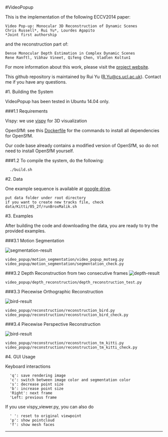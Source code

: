 #VideoPopup

This is the implementation of the following ECCV2014 paper:

    Video Pop-up: Monocular 3D Reconstruction of Dynamic Scenes
    Chris Russell*, Rui Yu*, Lourdes Agapito
    *Joint first authorship

and the reconstruction part of:

    Dense Monocular Depth Estimation in Complex Dynamic Scenes
    Rene Ranftl, Vibhav Vineet, Qifeng Chen, Vladlen Koltun1

For more information about this work, please visit the [project website](http://www0.cs.ucl.ac.uk/staff/R.Yu/video_popup/VideoPopup2.html).

This github repository is maintained by Rui Yu (R.Yu@cs.ucl.ac.uk).
Contact me if you have any questions.

#1. Building the System

VideoPopup has been tested in Ubuntu 14.04 only.

###1.1 Requirements

Vispy: we use [vispy](https://github.com/vispy/vispy) for 3D visualization

OpenSfM: see this [Dockerfile](https://github.com/paulinus/opensfm-docker-base/blob/master/Dockerfile) for the commands to install all dependencies for OpenSfM.

Our code base already contains a modified version of OpenSfM, so do not need to install OpenSfM yourself.

###1.2
  To compile the system, do the following:

```
  ./build.sh
```

#2. Data

One example sequence is available at [google drive](https://drive.google.com/open?id=0B8-9V4y1N7pxdzdCOXAweWk3OU0).

```
put data folder under root directory
if you want to create new tracks file, check data/Kitti/05_2f/runBroxMalik.sh
```

#3. Examples

After building the code and downloading the data, you are ready to try the provided examples.

###3.1 Motion Segmentation
<!-- ![bird-segmentation-result](https://github.com/cvfish/VideoPopup/blob/master/render/bird/image.jpg) -->
<!-- ![two-men-segmentation-result](https://github.com/cvfish/VideoPopup/blob/master/render/two-men/image.png) -->
![segmentation-result](https://github.com/cvfish/VideoPopup/blob/master/render/image.png)
```
video_popup/motion_segmentation/video_popup_motseg.py
video_popup/motion_segmentation/segmentation_check.py
```

###3.2 Depth Reconstruction from two consecutive frames
![depth-result](https://github.com/cvfish/VideoPopup/blob/master/render/depth.png)
```
video_popup/depth_reconstruction/depth_reconstruction_test.py
```

###3.3 Piecewise Orthographic Reconstruction
<!-- ![bird-sparse-result](https://github.com/cvfish/VideoPopup/blob/master/render/bird/sparse_render00.png) -->
<!-- ![bird-dense-result](https://github.com/cvfish/VideoPopup/blob/master/render/bird/dense_render00.png) -->
![bird-result](https://github.com/cvfish/VideoPopup/blob/master/render/bird.png)
```
video_popup/reconstruction/reconstruction_bird.py
video_popup/reconstruction/reconstruction_bird_check.py
```

###3.4 Piecewise Perspective Reconstruction
<!-- ![two-men-sparse-result](https://github.com/cvfish/VideoPopup/blob/master/render/two-men/sparse_render00.png) -->
<!-- ![two-men-dense-result](https://github.com/cvfish/VideoPopup/blob/master/render/two-men/dense_render00.png) -->
![bird-result](https://github.com/cvfish/VideoPopup/blob/master/render/two-men.png)
```
video_popup/reconstruction/reconstruction_tm_kitti.py
video_popup/reconstruction/reconstruction_tm_kitti_check.py
```

#4. GUI Usage

Keyboard interactions

```
  'q': save rendering image
  'c': switch between image color and segmentation color
  's': decrease point size
  'b': increase point size
  'Right': next frame
  'Left: previous frame
```

If you use vispy_viewer.py, you can also do

```
  ' ': reset to original viewpoint
  'p': show pointcloud
  'f': show mesh faces
```


------
